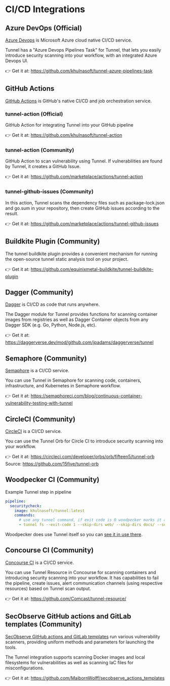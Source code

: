 # CI/CD Integrations

## Azure DevOps (Official)
[Azure Devops](https://azure.microsoft.com/en-us/products/devops/#overview) is Microsoft Azure cloud native CI/CD service.

Tunnel has a "Azure Devops Pipelines Task" for Tunnel, that lets you easily introduce security scanning into your workflow, with an integrated Azure Devops UI.

👉 Get it at: <https://github.com/khulnasoft/tunnel-azure-pipelines-task>

## GitHub Actions
[GitHub Actions](https://github.com/features/actions) is GitHub's native CI/CD and job orchestration service.

### tunnel-action (Official)

GitHub Action for integrating Tunnel into your GitHub pipeline

👉 Get it at: <https://github.com/khulnasoft/tunnel-action>

### tunnel-action (Community)

GitHub Action to scan vulnerability using Tunnel. If vulnerabilities are found by Tunnel, it creates a GitHub Issue.

👉 Get it at: <https://github.com/marketplace/actions/tunnel-action>

### tunnel-github-issues (Community)

In this action, Tunnel scans the dependency files such as package-lock.json and go.sum in your repository, then create GitHub issues according to the result.

👉 Get it at: <https://github.com/marketplace/actions/tunnel-github-issues>

## Buildkite Plugin (Community)

The tunnel buildkite plugin provides a convenient mechanism for running the open-source tunnel static analysis tool on your project. 

👉 Get it at: https://github.com/equinixmetal-buildkite/tunnel-buildkite-plugin

## Dagger (Community)
[Dagger](https://dagger.io/) is CI/CD as code that runs anywhere.

The Dagger module for Tunnel provides functions for scanning container images from registries as well as Dagger Container objects from any Dagger SDK (e.g. Go, Python, Node.js, etc).

👉 Get it at: <https://daggerverse.dev/mod/github.com/jpadams/daggerverse/tunnel>


## Semaphore (Community)
[Semaphore](https://semaphoreci.com/) is a CI/CD service.

You can use Tunnel in Semaphore for scanning code, containers, infrastructure, and Kubernetes in Semaphore workflow.

👉 Get it at: <https://semaphoreci.com/blog/continuous-container-vulnerability-testing-with-tunnel>

## CircleCI (Community)
[CircleCI](https://circleci.com/) is a CI/CD service.

You can use the Tunnel Orb for Circle CI to introduce security scanning into your workflow.

👉 Get it at: <https://circleci.com/developer/orbs/orb/fifteen5/tunnel-orb>
Source: <https://github.com/15five/tunnel-orb>

## Woodpecker CI (Community)

Example Tunnel step in pipeline

```yml
pipeline:
  securitycheck:
    image: khulnasoft/tunnel:latest
    commands:
      # use any tunnel command, if exit code is 0 woodpecker marks it as passed, else it assumes it failed
      - tunnel fs --exit-code 1 --skip-dirs web/ --skip-dirs docs/ --severity MEDIUM,HIGH,CRITICAL .
```

Woodpecker does use Tunnel itself so you can [see it in use there](https://github.com/woodpecker-ci/woodpecker/pull/1163).

## Concourse CI (Community)
[Concourse CI](https://concourse-ci.org/) is a CI/CD service.

You can use Tunnel Resource in Concourse for scanning containers and introducing security scanning into your workflow.
It has capabilities to fail the pipeline, create issues, alert communication channels (using respective resources) based on Tunnel scan output.

👉 Get it at: <https://github.com/Comcast/tunnel-resource/>


## SecObserve GitHub actions and GitLab templates (Community)
[SecObserve GitHub actions and GitLab templates](https://github.com/MaibornWolff/secobserve_actions_templates) run various vulnerability scanners, providing uniform methods and parameters for launching the tools.

The Tunnel integration supports scanning Docker images and local filesystems for vulnerabilities as well as scanning IaC files for misconfigurations.

👉 Get it at: <https://github.com/MaibornWolff/secobserve_actions_templates>
